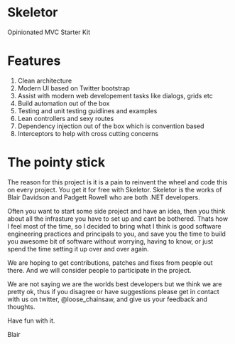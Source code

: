 Skeletor
========

Opinionated MVC Starter Kit

Features
=========
1. Clean architecture
2. Modern UI based on Twitter bootstrap
3. Assist with modern web developement tasks like dialogs, grids etc
4. Build automation out of the box
5. Testing and unit testing guidlines and examples
6. Lean controllers and sexy routes
6. Dependency injection out of the box which is convention based
7. Interceptors to help with cross cutting concerns

The pointy stick
==================

The reason for this project is it is a pain to reinvent the wheel and code this on every project. You get it for free
with Skeletor. Skeletor is the works of Blair Davidson and Padgett Rowell who are both .NET developers.

Often you want to start some side project and have an idea, then you think about all the infrasture you have to 
set up and cant be bothered. Thats how I feel most of the time, so I decided to bring what I think is good 
software engineering practices and principals to you, and save you the time to build you awesome bit of software 
without worrying, having to know, or just spend the time setting it up over and over again.

We are hoping to get contributions, patches and fixes from people out there. And we will consider people to participate
in the project.

We are not saying we are the worlds best developers but we think we are pretty ok, thus if you disagree or have 
suggestions please get in contact with us on twitter, @loose_chainsaw, and give us your feedback and thoughts.

Have fun with it.

Blair